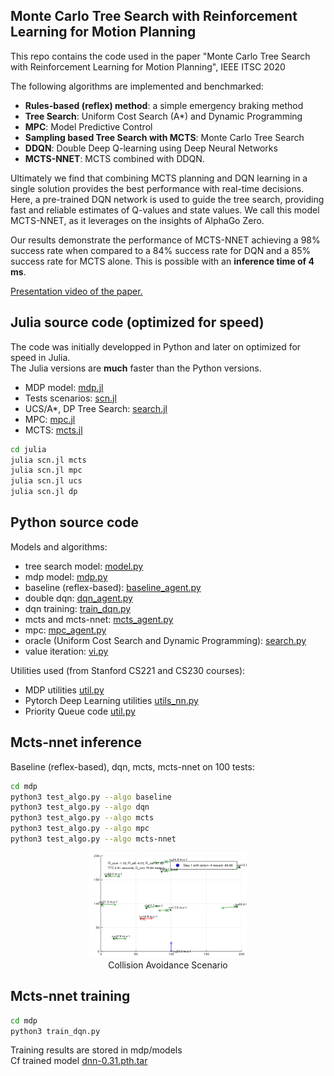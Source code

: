 ## Monte Carlo Tree Search with Reinforcement Learning for Motion Planning

This repo contains the code used in the paper "Monte Carlo Tree Search with Reinforcement Learning for Motion Planning", IEEE ITSC 2020    

The following algorithms are implemented and benchmarked:
- **Rules-based (reflex) method**: a simple emergency braking method
- **Tree Search**: Uniform Cost Search (A*) and Dynamic Programming
- **MPC**: Model Predictive Control
- **Sampling based Tree Search with MCTS**: Monte Carlo Tree Search
- **DDQN**: Double Deep Q-learning using Deep Neural Networks
- **MCTS-NNET**: MCTS combined with DDQN. 


Ultimately we find that combining MCTS planning and DQN learning in a single solution provides the best performance with real-time decisions. Here, a pre-trained DQN network is used to guide the tree search, providing fast and reliable estimates of Q-values and state values. We call this model MCTS-NNET, as it leverages on the insights of AlphaGo Zero.  

Our results demonstrate the performance of MCTS-NNET achieving a 98% success rate when compared to a 84% success rate for DQN and a 85% success rate for MCTS alone. This is possible with an **inference time of 4 ms**.  

[Presentation video of the paper.](https://www.youtube.com/watch?v=20UUtxbIPrE) 

## Julia source code (optimized for speed)  
The code was initially developped in Python and later on optimized for speed in Julia.  
The Julia versions are **much** faster than the Python versions.
* MDP model: [mdp.jl](https://github.com/PhilippeW83440/mcts-nnet/blob/master/julia/mdp.jl)
* Tests scenarios: [scn.jl](https://github.com/PhilippeW83440/mcts-nnet/blob/master/julia/scn.jl)
* UCS/A*, DP Tree Search: [search.jl](https://github.com/PhilippeW83440/mcts-nnet/blob/master/julia/search.jl)
* MPC: [mpc.jl](https://github.com/PhilippeW83440/mcts-nnet/blob/master/julia/mpc.jl)
* MCTS: [mcts.jl](https://github.com/PhilippeW83440/mcts-nnet/blob/master/julia/mcts.jl)

```bash
cd julia
julia scn.jl mcts
julia scn.jl mpc
julia scn.jl ucs
julia scn.jl dp
```


## Python source code  

Models and algorithms:  
* tree search model: [model.py](https://github.com/PhilippeW83440/mcts-nnet/blob/master/search/model.py)  
* mdp model: [mdp.py](https://github.com/PhilippeW83440/mcts-nnet/blob/master/mdp/mdp.py)  
* baseline (reflex-based): [baseline_agent.py](https://github.com/PhilippeW83440/mcts-nnet/blob/master/mdp/baseline_agent.py)  
* double dqn: [dqn_agent.py](https://github.com/PhilippeW83440/mcts-nnet/blob/master/mdp/dqn_agent.py)  
* dqn training: [train_dqn.py](https://github.com/PhilippeW83440/mcts-nnet/blob/master/mdp/train_dqn.py) 
* mcts and mcts-nnet: [mcts_agent.py](https://github.com/PhilippeW83440/mcts-nnet/blob/master/mdp/mcts_agent.py)  
* mpc: [mpc_agent.py](https://github.com/PhilippeW83440/mcts-nnet/blob/master/mdp/mpc_agent.py)  
* oracle (Uniform Cost Search and Dynamic Programming): [search.py](https://github.com/PhilippeW83440/mcts-nnet/blob/master/search/search.py)  
* value iteration: [vi.py](https://github.com/PhilippeW83440/mcts-nnet/blob/master/mdp/vi.py)  
  
  
Utilities used (from Stanford CS221 and CS230 courses):
* MDP utilities [util.py](https://github.com/PhilippeW83440/mcts-nnet/blob/master/mdp/util.py)   
* Pytorch Deep Learning utilities [utils_nn.py](https://github.com/PhilippeW83440/mcts-nnet/blob/master/mdp/utils_nn.py) 
* Priority Queue code [util.py](https://github.com/PhilippeW83440/mcts-nnet/blob/master/search/util.py) 


## Mcts-nnet inference

Baseline (reflex-based), dqn, mcts, mcts-nnet on 100 tests:

```bash
cd mdp
python3 test_algo.py --algo baseline
python3 test_algo.py --algo dqn
python3 test_algo.py --algo mcts
python3 test_algo.py --algo mpc
python3 test_algo.py --algo mcts-nnet
```

[//]: # (Image References)
[image1]: ./act.gif

<p align="center">
     <img src="./act.gif" alt="Collision Avoidance Scenario" width="50%" height="50%">
     <br>Collision Avoidance Scenario
</p>
  
  
## Mcts-nnet training

```bash
cd mdp
python3 train_dqn.py
```

Training results are stored in mdp/models  
Cf trained model [dnn-0.31.pth.tar](https://github.com/PhilippeW83440/mcts-nnet/blob/master/mdp/models/dnn-0.31.pth.tar)  

